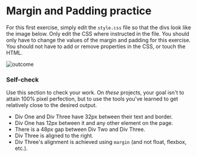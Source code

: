 # Margin and Padding practice

For this first exercise, simply edit the `style.css` file so that the divs look
like the image below. Only edit the CSS where instructed in the file.  You
should only have to change the values of the margin and padding for this
exercise. You should not have to add or remove properties in the CSS, or touch
the HTML.

![outcome](./desired-outcome.png)

### Self-check 
Use this section to check your work. On _these_ projects, your goal isn't to
attain 100% pixel perfection, but to use the tools you've learned to get
relatively close to the desired output.

- Div One and Div Three have 32px between their text and border.
- Div One has 12px between it and any other element on the page.
- There is a 48px gap between Div Two and Div Three.
- Div Three is aligned to the right.
- Div Three's alignment is achieved using `margin` (and not float, flexbox,
  etc.).